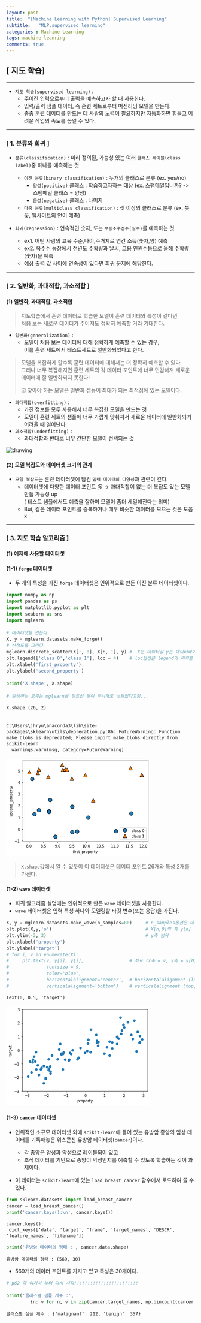 ```yaml
---
layout: post
title:  "[Machine Learning with Python] Supervised Learning"
subtitle:   "MLP.supervised learning"
categories : Machine Learning
tags: machine leanring
comments: true
---
```


## [ 지도 학습]
---
- `지도 학습(supervised learning)` :
    - 주어진 입력으로부터 출력을 예측하고자 할 때 사용한다.
    - 입력/출력 샘플 데이터, 즉 훈련 세트로부터 머신러닝 모델을 만든다.
    - 종종 훈련 데이터를 만드는 데 사람의 노력이 필요하지만 자동화하면 힘들고 어려운 작업의 속도를 높일 수 있다.

---
### [ 1. 분류와 회귀 ]
- `분류(classification)` : 미리 정의된, 가능성 있는 여러 `클래스 레이블(class label)`중 하나를 예측하는 것
    - `이진 분류(binary classification)` : 두개의 클래스로 분류 (ex. yes/no)
        - `양성(positive)` 클래스 : 학습하고자하는 대상 (ex. 스팸메일입니까? -> 스팸메일 클래스 = 양성)
        - `음성(negative)` 클래스 : 나머지
    - `다중 분류(multiclass classification)` : 셋 이상의 클래스로 분류 (ex. 붓꽃, 웹사이트의 언어 예측)


- `회귀(regression)` : 연속적인 숫자, 또는 `부동소수점수(실수)`를 예측하는 것
    - ex1. 어떤 사람의 교육 수준,나이,주거지로 연간 소득(숫자,양) 예측
    - ex2. 옥수수 농장에서 전년도 수확량과 날씨, 고용 인원수등으로 올해 수확량(숫자)을 예측
    - 예상 출력 값 사이에 연속성이 있다면 회귀 문제에 해당한다.

---
### [ 2. 일반화, 과대적합, 과소적합 ]

#### (1) 일반화, 과대적합, 과소적합

> 지도학습에서 훈련 데이터로 학습한 모델이 훈련 데이터와 특성이 같다면  
> 처음 보는 새로운 데이터가 주어져도 정확히 예측할 거라 기대한다.

- `일반화(generalization)` :
    - 모델이 처음 보는 데이터에 대해 정확하게 예측할 수 있는 경우,   
이를 훈련 세트에서 테스트세트로 일반화되었다고 한다.

> 모델을 복잡하게 할수록 훈련 데이터에 대해서는 더 정확히 예측할 수 있다.  
> 그러나 너무 복잡해지면 훈련 세트의 각 데이터 포인트에 너무 민감해져 새로운 데이터에 잘 일반화되지 못한다!
>  
> ☑ 찾아야 하는 모델은 일반화 성능이 최대가 되는 최적점에 있는 모델이다.

- `과대적합(overfitting)` :
    - 가진 정보를 모두 사용해서 너무 복잡한 모델을 만드는 것
    - 모델이 훈련 세트의 샘플에 너무 가깝게 맞춰져서 새로운 데이터에 일반화되기 어려울 때 일어난다.
- `과소적합(underfitting)` :
    - 과대적합과 반대로 너무 간단한 모델이 선택되는 것


<img src="attachment:image.png" alt="drawing" width="400"/>

#### (2) 모델 복잡도와 데이터셋 크기의 관계

- `모델 복잡도`는 훈련 데이터셋에 담긴 `입력 데이터의 다양성`과 관련이 깊다.
    - 데이터셋에 다양한 데이터 포인트 多 -> 과대적합이 없는 더 복잡도 있는 모델 만들 가능성 up  
    ( 테스트 샘플에서도 예측을 잘하며 모델이 좀더 세밀해진다는 의미)
    - But, 같은 데이터 포인트를 중복하거나 매우 비슷한 데이터를 모으는 것은 도움x

---
### [ 3. 지도 학습 알고리즘 ]
#### (1) 예제에 사용할 데이터셋
#### (1-1) `forge` 데이터셋
- 두 개의 특성을 가진 `forge` 데이터셋은 인위적으로 만든 이진 분류 데이터셋이다.


```python
import numpy as np
import pandas as ps
import matplotlib.pyplot as plt
import seaborn as sns
import mglearn

# 데이터셋을 만든다.
X, y = mglearn.datasets.make_forge()
# 산점도를 그린다.
mglearn.discrete_scatter(X[:, 0], X[:, 1], y) #  X는 데이터값 y는 데이터레이블을 의미함
plt.legend(['class 0','class 1'], loc = 4)    # loc옵션은 legend의 위치를 나타낸다.
plt.xlabel('first_property')
plt.ylabel('second_property')

print('X.shape', X.shape)

# 발생하는 오류는 mglearn을 만드신 분이 무시해도 상관없다고함...
```

    X.shape (26, 2)


    C:\Users\jhryu\anaconda3\lib\site-packages\sklearn\utils\deprecation.py:86: FutureWarning: Function make_blobs is deprecated; Please import make_blobs directly from scikit-learn
      warnings.warn(msg, category=FutureWarning)




![png](SUPERVISED_LEARNING_files/SUPERVISED_LEARNING_3_2.png)



> `X.shape`값에서 알 수 있듯이 이 데이터셋은 데이터 포인트 26개와 특성 2개를 가진다.

#### (1-2) `wave` 데이터셋
- 회귀 알고리즘 설명에는 인위적으로 만든 `wave` 데이터셋을 사용한다.
- `wave` 데이터셋은 입력 특성 하나와 모델링할 타깃 변수(또는 응답)을 가진다.


```python
X, y = mglearn.datasets.make_wave(n_samples=80)     # n_samples옵션은 데이터 셈플의 갯수
plt.plot(X,y,'o')                                   # X[n,0]의 짝 y[n]
plt.ylim(-3, 3)                                     # y축 범위
plt.xlabel('property')
plt.ylabel('target')
# for i, v in enumerate(X):
#     plt.text(v, y[i], y[i],                 # 좌표 (x축 = v, y축 = y[0]..y[1], 표시 = y[0]..y[1])
#              fontsize = 9,
#              color='blue',
#              horizontalalignment='center',  # horizontalalignment (left, center, right)
#              verticalalignment='bottom')    # verticalalignment (top, center, bottom)
```




    Text(0, 0.5, 'target')





![png](SUPERVISED_LEARNING_files/SUPERVISED_LEARNING_6_1.png)



#### (1-3) `cancer` 데이터셋
- 인위적인 소규모 데이터셋 외에 `scikit-learn`에 들어 있는 유방암 종양의 임상 데이터를 기록해놓은 위스콘신 유방암 데이터셋(`cancer`)이다.
    - 각 종양은 양성과 악성으로 레이블되어 있고
    - 조직 데이터를 기반으로 종양이 악성인지를 예측할 수 있도록 학습하는 것이 과제이다.


- 이 데이터는 `scikit-learn`에 있는 `load_breast_cancer` 함수에서 로드하여 쓸 수 있다.


```python
from sklearn.datasets import load_breast_cancer
cancer = load_breast_cancer()
print('cancer.keys():\n', cancer.keys())
```

    cancer.keys():
     dict_keys(['data', 'target', 'frame', 'target_names', 'DESCR', 'feature_names', 'filename'])



```python
print('유방암 데이터의 형태 :', cancer.data.shape)
```

    유방암 데이터의 형태 : (569, 30)


- 569개의 데이터 포인트를 가지고 있고 특성은 30개이다.


```python
# p62 쪽 여기서 부터 다시 시작!!!!!!!!!!!!!!!!!!!!!!!!

print('클래스별 샘플 개수 :',
         {n: v for n, v in zip(cancer.target_names, np.bincount(cancer.target))})
```

    클래스별 샘플 개수 : {'malignant': 212, 'benign': 357}
